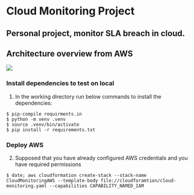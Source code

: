 # Cloud Monitoring Project

## Personal project, monitor SLA breach in cloud.

## Architecture overview from AWS
![](https://github.com/ilietrasca/cloud_monitoring/blob/master/CloudMonitoring.png)

### Install dependencies to test on local
1. In the working directory run below commands to install the dependencies:
```
$ pip-compile requirments.in
$ python -m venv .venv
$ source .venv/bin/activate
$ pip install -r requirements.txt
```

### Deploy AWS 
2. Supposed that you have already configured AWS credentials and you have required permissions
```
$ date; aws cloudformation create-stack --stack-name CloudMonitoringAWS --template-body file://cloudforamtion/cloud-monitoring.yaml --capabilities CAPABILITY_NAMED_IAM 
```
